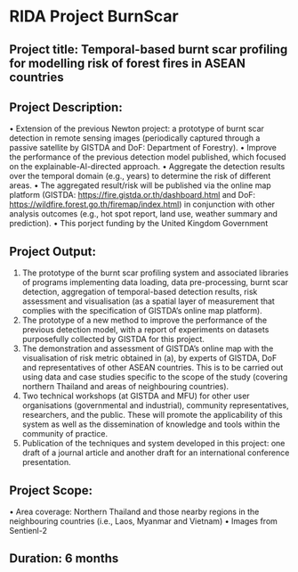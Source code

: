 # RIDA Project BurnScar
## Project title: Temporal-based burnt scar profiling for modelling risk of forest fires in ASEAN countries
## Project Description:
• Extension of the previous Newton project: a prototype of burnt scar detection in remote sensing images (periodically captured through a passive satellite
by GISTDA and DoF: Department of Forestry).
• Improve the performance of the previous detection model published, which focused on the explainable-AI-directed approach.
• Aggregate the detection results over the temporal domain (e.g., years) to determine the risk of different areas.
• The aggregated result/risk will be published via the online map platform (GISTDA: https://fire.gistda.or.th/dashboard.html and DoF:
https://wildfire.forest.go.th/firemap/index.html) in conjunction with other analysis outcomes (e.g., hot spot report, land use, weather summary and
prediction).
• This porject funding by the United Kingdom Government

## Project Output:
1. The prototype of the burnt scar profiling system and associated libraries of programs implementing data loading, data pre-processing, burnt scar
detection, aggregation of temporal-based detection results, risk assessment and visualisation (as a spatial layer of measurement that complies with
the specification of GISTDA’s online map platform).
2. The prototype of a new method to improve the performance of the previous detection model, with a report of experiments on datasets purposefully
collected by GISTDA for this project.
3. The demonstration and assessment of GISTDA’s online map with the visualisation of risk metric obtained in (a), by experts of GISTDA, DoF and
representatives of other ASEAN countries. This is to be carried out using data and case studies specific to the scope of the study (covering northern
Thailand and areas of neighbouring countries).
4. Two technical workshops (at GISTDA and MFU) for other user organisations (governmental and industrial), community representatives, researchers,
and the public. These will promote the applicability of this system as well as the dissemination of knowledge and tools within the community of
practice.
5. Publication of the techniques and system developed in this project: one draft of a journal article and another draft for an international conference
presentation.
## Project Scope:
• Area coverage: Northern Thailand and those nearby regions in the neighbouring countries (i.e., Laos, Myanmar and Vietnam)
• Images from Sentienl-2
## Duration: 6 months
